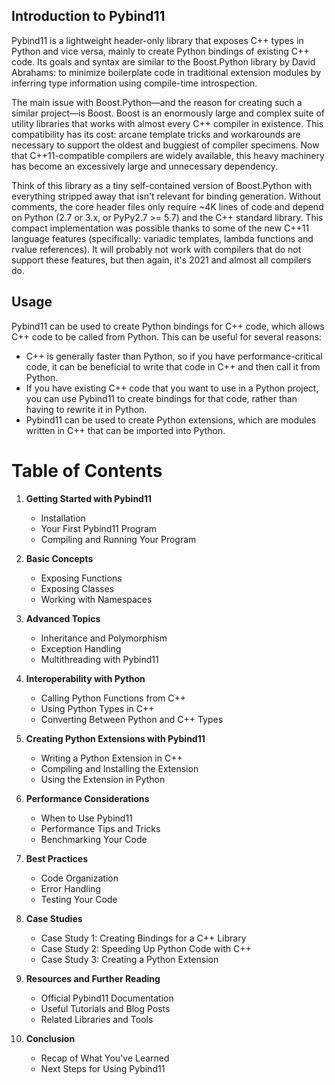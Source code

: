 ## Introduction to Pybind11

Pybind11 is a lightweight header-only library that exposes C++ types in Python and vice versa, mainly to create Python bindings of existing C++ code. Its goals and syntax are similar to the Boost.Python library by David Abrahams: to minimize boilerplate code in traditional extension modules by inferring type information using compile-time introspection.

The main issue with Boost.Python—and the reason for creating such a similar project—is Boost. Boost is an enormously large and complex suite of utility libraries that works with almost every C++ compiler in existence. This compatibility has its cost: arcane template tricks and workarounds are necessary to support the oldest and buggiest of compiler specimens. Now that C++11-compatible compilers are widely available, this heavy machinery has become an excessively large and unnecessary dependency.

Think of this library as a tiny self-contained version of Boost.Python with everything stripped away that isn't relevant for binding generation. Without comments, the core header files only require ~4K lines of code and depend on Python (2.7 or 3.x, or PyPy2.7 >= 5.7) and the C++ standard library. This compact implementation was possible thanks to some of the new C++11 language features (specifically: variadic templates, lambda functions and rvalue references). It will probably not work with compilers that do not support these features, but then again, it's 2021 and almost all compilers do.

## Usage

Pybind11 can be used to create Python bindings for C++ code, which allows C++ code to be called from Python. This can be useful for several reasons:

- C++ is generally faster than Python, so if you have performance-critical code, it can be beneficial to write that code in C++ and then call it from Python.
- If you have existing C++ code that you want to use in a Python project, you can use Pybind11 to create bindings for that code, rather than having to rewrite it in Python.
- Pybind11 can be used to create Python extensions, which are modules written in C++ that can be imported into Python.

# Table of Contents

1. **Getting Started with Pybind11**
    - Installation
    - Your First Pybind11 Program
    - Compiling and Running Your Program

2. **Basic Concepts**
    - Exposing Functions
    - Exposing Classes
    - Working with Namespaces

3. **Advanced Topics**
    - Inheritance and Polymorphism
    - Exception Handling
    - Multithreading with Pybind11

4. **Interoperability with Python**
    - Calling Python Functions from C++
    - Using Python Types in C++
    - Converting Between Python and C++ Types

5. **Creating Python Extensions with Pybind11**
    - Writing a Python Extension in C++
    - Compiling and Installing the Extension
    - Using the Extension in Python

6. **Performance Considerations**
    - When to Use Pybind11
    - Performance Tips and Tricks
    - Benchmarking Your Code

7. **Best Practices**
    - Code Organization
    - Error Handling
    - Testing Your Code

8. **Case Studies**
    - Case Study 1: Creating Bindings for a C++ Library
    - Case Study 2: Speeding Up Python Code with C++
    - Case Study 3: Creating a Python Extension

9. **Resources and Further Reading**
    - Official Pybind11 Documentation
    - Useful Tutorials and Blog Posts
    - Related Libraries and Tools

10. **Conclusion**
    - Recap of What You've Learned
    - Next Steps for Using Pybind11
